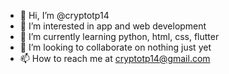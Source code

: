 - 👋 Hi, I’m @cryptotp14
- 👀 I’m interested in app and web development
- 🌱 I’m currently learning python, html, css, flutter
- 💞️ I’m looking to collaborate on nothing just yet
- 📫 How to reach me at cryptotp14@gmail.com

<!---
cryptotp14/cryptotp14 is a ✨ special ✨ repository because its `README.md` (this file) appears on your GitHub profile.
You can click the Preview link to take a look at your changes.
--->
